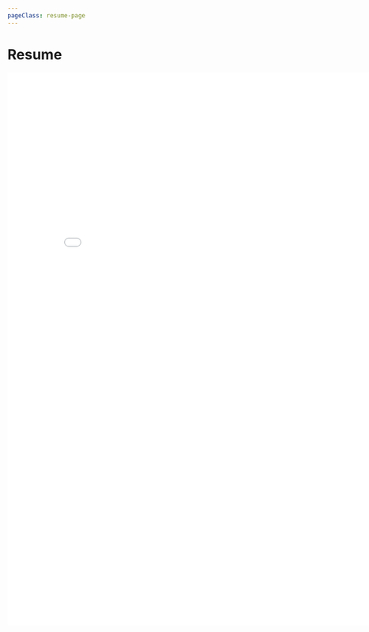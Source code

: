 ```yaml
---
pageClass: resume-page
---
```


# Resume

<div height="1120px">
    <embed class="resume" src="/pdf/resume.pdf" width="830px" height="1120px">
</div>
